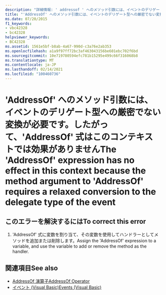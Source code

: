 ```yaml
---
description: "詳細情報: ' addressof ' へのメソッド引数には、イベントのデリゲート型への厳密でない変換が必要であるため、' AddressOf ' 式はこのコンテキストでは効果がありません"
title: "'AddressOf' へのメソッド引数には、イベントのデリゲート型への厳密でない変換が必要です。したがって、'AddressOf' 式はこのコンテキストでは効果がありません"
ms.date: 07/20/2015
f1_keywords:
- vbc42328
- bc42328
helpviewer_keywords:
- BC42328
ms.assetid: 1561e5bf-b8ab-4a67-990d-c3a76e2ab353
ms.openlocfilehash: a1a9f97ff72bc3af463043156be601ebc702f6bd
ms.sourcegitcommit: 10e719780594efc781b15295e499c66f316068b8
ms.translationtype: MT
ms.contentlocale: ja-JP
ms.lasthandoff: 02/14/2021
ms.locfileid: "100460736"
---
```

# <a name="the-addressof-expression-has-no-effect-in-this-context-because-the-method-argument-to-addressof-requires-a-relaxed-conversion-to-the-delegate-type-of-the-event"></a><span data-ttu-id="8ce62-103">'AddressOf' へのメソッド引数には、イベントのデリゲート型への厳密でない変換が必要です。したがって、'AddressOf' 式はこのコンテキストでは効果がありません</span><span class="sxs-lookup"><span data-stu-id="8ce62-103">The 'AddressOf' expression has no effect in this context because the method argument to 'AddressOf' requires a relaxed conversion to the delegate type of the event</span></span>
  
## <a name="to-correct-this-error"></a><span data-ttu-id="8ce62-104">このエラーを解決するには</span><span class="sxs-lookup"><span data-stu-id="8ce62-104">To correct this error</span></span>  
  
1. <span data-ttu-id="8ce62-105">'AddressOf' 式に変数を割り当て、その変数を使用してハンドラーとしてメソッドを追加または削除します。</span><span class="sxs-lookup"><span data-stu-id="8ce62-105">Assign the 'AddressOf' expression to a variable, and use the variable to add or remove the method as the handler.</span></span>  
  
## <a name="see-also"></a><span data-ttu-id="8ce62-106">関連項目</span><span class="sxs-lookup"><span data-stu-id="8ce62-106">See also</span></span>

- [<span data-ttu-id="8ce62-107">AddressOf 演算子</span><span class="sxs-lookup"><span data-stu-id="8ce62-107">AddressOf Operator</span></span>](../language-reference/operators/addressof-operator.md)
- [<span data-ttu-id="8ce62-108">イベント (Visual Basic)</span><span class="sxs-lookup"><span data-stu-id="8ce62-108">Events (Visual Basic)</span></span>](../programming-guide/language-features/events/index.md)
